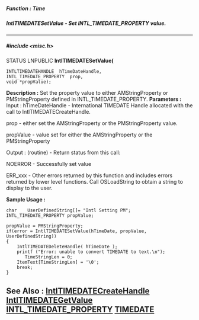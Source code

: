 ##### Function : Time
##### IntlTIMEDATESetValue - Set INTL_TIMEDATE_PROPERTY value.
---
##### #include <misc.h>
STATUS LNPUBLIC **IntlTIMEDATESetValue(**

	INTLTIMEDATEHANDLE  hTimeDateHandle,
	INTL_TIMEDATE_PROPERTY  prop,
	void *propValue);
**Description :**
Set the property value to either AMStringProperty or PMStringProperty defined 
in INTL_TIMEDATE_PROPERTY.
**Parameters :**
Input :
hTimeDateHandle  -  International TIMEDATE Handle allocated with the call to IntlTIMEDATECreateHandle.

prop  -  either set the AMStringProperty or the PMStringProperty value.

propValue  -  value set for either the AMStringProperty or the PMStringProperty

Output :
(routine)  -  Return status from this call: 

NOERROR - Successfully set value

ERR_xxx - Other errors returned by this function and includes errors returned by lower level functions. Call OSLoadString to obtain a string to display to the user.


**Sample Usage :**
```
char    UserDefinedString[]= "Intl Setting PM";
INTL_TIMEDATE_PROPERTY propValue;

propValue = PMStringProperty;
if(error = IntlTIMEDATESetValue(hTimeDate, propValue, UserDefinedString))
{
	IntlTIMEDATEDeleteHandle( hTimeDate );
	printf ("Error: unable to convert TIMEDATE to text.\n");
       TimeStringLen = 0;
	ItemText[TimeStringLen] = '\0';
	break;
}
```
**See Also :**
[IntlTIMEDATECreateHandle](D:/md_files/IntlTIMEDATECreateHandle.md)
[IntlTIMEDATEGetValue](D:/md_files/IntlTIMEDATEGetValue.md)
[INTL_TIMEDATE_PROPERTY](D:/md_files/INTL_TIMEDATE_PROPERTY.md)
[TIMEDATE](D:/md_files/TIMEDATE.md)
---
